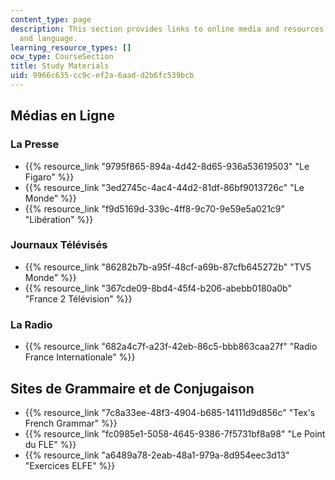 ```yaml
---
content_type: page
description: This section provides links to online media and resources on French culture
  and language.
learning_resource_types: []
ocw_type: CourseSection
title: Study Materials
uid: 9966c635-cc9c-ef2a-6aad-d2b6fc539bcb
---
```


Médias en Ligne
---------------

### La Presse

*   {{% resource_link "9795f865-894a-4d42-8d65-936a53619503" "Le Figaro" %}}
*   {{% resource_link "3ed2745c-4ac4-44d2-81df-86bf9013726c" "Le Monde" %}}
*   {{% resource_link "f9d5169d-339c-4ff8-9c70-9e59e5a021c9" "Libération" %}}

### Journaux Télévisés

*   {{% resource_link "86282b7b-a95f-48cf-a69b-87cfb645272b" "TV5 Monde" %}}
*   {{% resource_link "367cde09-8bd4-45f4-b206-abebb0180a0b" "France 2 Télévision" %}}

### La Radio

*   {{% resource_link "682a4c7f-a23f-42eb-86c5-bbb863caa27f" "Radio France Internationale" %}}

Sites de Grammaire et de Conjugaison
------------------------------------

*   {{% resource_link "7c8a33ee-48f3-4904-b685-14111d9d856c" "Tex's French Grammar" %}}
*   {{% resource_link "fc0985e1-5058-4645-9386-7f5731bf8a98" "Le Point du FLE" %}}
*   {{% resource_link "a6489a78-2eab-48a1-979a-8d954eec3d13" "Exercices ELFE" %}}